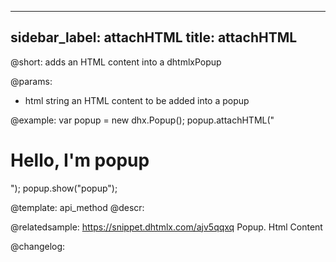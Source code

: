
---
sidebar_label: attachHTML
title: attachHTML
---          

@short: adds an HTML content into a dhtmlxPopup


@params:
- html		string		an HTML content to be added into a popup



@example:
var popup = new dhx.Popup();
popup.attachHTML("<h1>Hello, I'm popup</h1>");
popup.show("popup");


@template: api_method
@descr:


@relatedsample: https://snippet.dhtmlx.com/ajv5qqxq	Popup. Html Content


@changelog:


